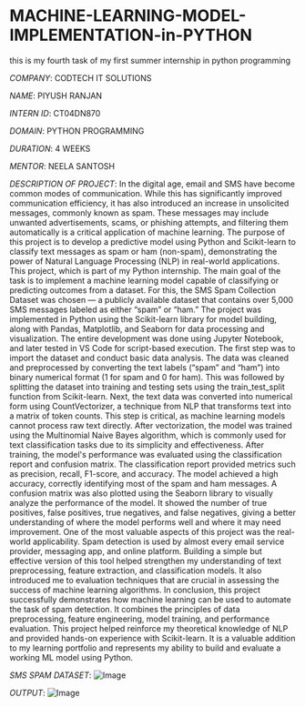 # MACHINE-LEARNING-MODEL-IMPLEMENTATION-in-PYTHON
this is my fourth task of my first summer internship in python programming 

*COMPANY*: CODTECH IT SOLUTIONS

*NAME*: PIYUSH RANJAN

*INTERN ID*: CT04DN870

*DOMAIN*: PYTHON PROGRAMMING

*DURATION*: 4 WEEKS

*MENTOR*: NEELA SANTOSH

*DESCRIPTION OF PROJECT*: In the digital age, email and SMS have become common modes of communication. While this has significantly improved communication efficiency, it has also introduced an increase in unsolicited messages, commonly known as spam. These messages may include unwanted advertisements, scams, or phishing attempts, and filtering them automatically is a critical application of machine learning. The purpose of this project is to develop a predictive model using Python and Scikit-learn to classify text messages as spam or ham (non-spam), demonstrating the power of Natural Language Processing (NLP) in real-world applications. This project, which is part of my Python internship. The main goal of the task is to implement a machine learning model capable of classifying or predicting outcomes from a dataset. For this, the SMS Spam Collection Dataset was chosen — a publicly available dataset that contains over 5,000 SMS messages labeled as either “spam” or “ham.” The project was implemented in Python using the Scikit-learn library for model building, along with Pandas, Matplotlib, and Seaborn for data processing and visualization. The entire development was done using Jupyter Notebook, and later tested in VS Code for script-based execution. The first step was to import the dataset and conduct basic data analysis. The data was cleaned and preprocessed by converting the text labels (“spam” and “ham”) into binary numerical format (1 for spam and 0 for ham). This was followed by splitting the dataset into training and testing sets using the train_test_split function from Scikit-learn. Next, the text data was converted into numerical form using CountVectorizer, a technique from NLP that transforms text into a matrix of token counts. This step is critical, as machine learning models cannot process raw text directly. After vectorization, the model was trained using the Multinomial Naive Bayes algorithm, which is commonly used for text classification tasks due to its simplicity and effectiveness. After training, the model's performance was evaluated using the classification report and confusion matrix. The classification report provided metrics such as precision, recall, F1-score, and accuracy. The model achieved a high accuracy, correctly identifying most of the spam and ham messages. A confusion matrix was also plotted using the Seaborn library to visually analyze the performance of the model. It showed the number of true positives, false positives, true negatives, and false negatives, giving a better understanding of where the model performs well and where it may need improvement. One of the most valuable aspects of this project was the real-world applicability. Spam detection is used by almost every email service provider, messaging app, and online platform. Building a simple but effective version of this tool helped strengthen my understanding of text preprocessing, feature extraction, and classification models. It also introduced me to evaluation techniques that are crucial in assessing the success of machine learning algorithms. In conclusion, this project successfully demonstrates how machine learning can be used to automate the task of spam detection. It combines the principles of data preprocessing, feature engineering, model training, and performance evaluation. This project helped reinforce my theoretical knowledge of NLP and provided hands-on experience with Scikit-learn. It is a valuable addition to my learning portfolio and represents my ability to build and evaluate a working ML model using Python.

*SMS SPAM DATASET*: 
                   ![Image](https://github.com/user-attachments/assets/6b9bc76d-73ad-4cf0-b7b3-55704aff39e0)

*OUTPUT*:
  ![Image](https://github.com/user-attachments/assets/ad17201a-f737-41c9-864d-f64c2437efe1)
  

